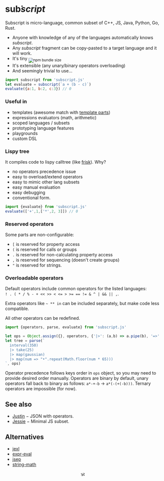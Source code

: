 <!--# sanscript-->
<!-- Common root of all languages -->

# <!--<img alt="subscript" src="/subscript2.svg" height=42/>--> sub͘<em>script</em> <!--<sub>SUB͘<em>SCRIPT</em></sub>-->

Subscript is micro-language, common subset of C++, JS, Java, Python, Go, Rust.<br/>

* Anyone with knowledge of any of the languages automatically knows _subscript_.
* Any _subscript_ fragment can be copy-pasted to a target language and it will work.
* It's tiny <sub>![npm bundle size](https://img.shields.io/bundlephobia/minzip/subscript?color=brightgreen&label=gzip)</sub>
* It's extensible (any unary/binary operators overloading)
* And seemingly trivial to use...

```js
import subscript from 'subscript.js'
let evaluate = subscript(`a + (b - c)`)
evaluate({a:1, b:2, c:3}) // 0
```

### Useful in

* templates (awesome match with [template parts](https://github.com/github/template-parts))
* expressions evaluators (math, arithmetic)
* scoped languages / subsets <!-- see sonr -->
* prototyping language features
* playgrounds
* custom DSL

### Lispy tree

It compiles code to lispy calltree (like [frisk](https://npmjs.com/frisk)). Why?

+ no operators precedence issue
+ easy to overload/extend operators
+ easy to mimic other lang subsets
+ easy manual evaluation
+ easy debugging
+ conventional form.

```js
import {evaluate} from 'subscript.js'
evaluate(['+',1,['*',2, 3]]) // 0
```


### Reserved operators

Some parts are non-configurable:

* `[` is reserved for property access
* `(` is reserved for calls or groups
* `.` is reserved for non-calculating property access
* `,` is reserved for sequencing (doesn't create groups)
* `"` is reserved for strings.
<!-- * `:` is reserved for key separator -->
<!-- * `?:`, `|>`, `, in` ternary operators -->

### Overloadable operators

Default operators include common operators for the listed languages:<br/>
`! . ( * / % - + << >> < <= > >= == != & ^ | && || ,`.

Extra operators like `~ ** in` can be included separately, but make code less compatible.

All other operators can be redefined.

```js
import {operators, parse, evaluate} from 'subscript.js'

let ops = Object.assign({}, operators, {'|>': (a,b) => a.pipe(b), '=>': (args,fn) => /*eval fn with args*/ })
let tree = parse(`
  interval(350)
  |> take(25)
  |> map(gaussian)
  |> map(num => "•".repeat(Math.floor(num * 65)))
`, ops)
```

Operator precedence follows keys order in `ops` object, so you may need to provide desired order manually.
Operators are binary by default, unary operators fall back to binary as follows: `a*-+-b` → `a*(-(+(-b)))`.
Ternary operators are impossible (for now).

<!--
### Support JSON

JSON objects are parsed as tokens. Keys are not necessarily strings:

```js
parse('{x:1, "y":2+2}') // {x:1, y: ['+', 2, 2]}
```
-->

## See also

* [Justin](https://github.com/endojs/Jessie/issues/66) − JSON with operators.
* [Jessie]() − Minimal JS subset.

## Alternatives

* [jexl](https://github.com/TomFrost/Jexl)
* [expr-eval](https://github.com/silentmatt/expr-eval)
* [jsep](https://github.com/EricSmekens/jsep)
* [string-math](https://github.com/devrafalko/string-math)


<p align=center>🕉</p>
